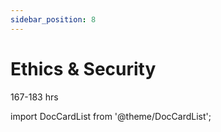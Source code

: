```yaml
---
sidebar_position: 8
---
```


# Ethics & Security
167-183 hrs

import DocCardList from '@theme/DocCardList';

<DocCardList />
